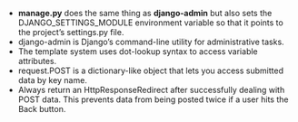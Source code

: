 - **manage.py** does the same thing as **django-admin** but also sets the DJANGO_SETTINGS_MODULE environment variable so that it points to the project’s settings.py file.
- django-admin is Django’s command-line utility for administrative tasks.
- The template system uses dot-lookup syntax to access variable attributes.
- request.POST is a dictionary-like object that lets you access submitted data by key name.
- Always return an HttpResponseRedirect after successfully dealing with POST data. This prevents data from being posted twice if a user hits the Back button.

